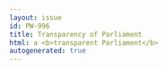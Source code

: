 ```yaml
---
layout: issue
id: PW-996
title: Transparency of Parliament
html: a <b>transparent Parliament</b>
autogenerated: true
---
```

